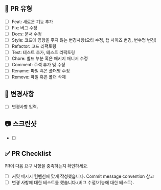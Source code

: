 <!-- -- 변경 사항 및 관련 이슈에 대해 간단하게 작성해주세요. 어떻게보다 무엇을 왜 수정했는지 설명해주세요. -->

<!-- -- Resolves: #(Isuue Number) -->

## 🤔 PR 유형
- [ ] Feat: 새로운 기능 추가
- [ ] Fix: 버그 수정
- [ ] Docs: 문서 수정
- [ ] Style: 코드에 영향을 주지 않는 변경사항(오타 수정, 탭 사이즈 변경, 변수명 변경)
- [ ] Refactor: 코드 리팩토링
- [ ] Test: 테스트 추가, 테스트 리팩토링
- [ ] Chore: 빌드 부분 혹은 패키지 매니저 수정
- [ ] Comment: 주석 추가 및 수정
- [ ] Rename: 파일 혹은 폴더명 수정
- [ ] Remove: 파일 혹은 폴더 삭제

## 🔄 변경사항
- [ ] 변경사항 입력.

##  📷 스크린샷
- [ ]

## ✅ PR Checklist
PR이 다음 요구 사항을 충족하는지 확인하세요.
- [ ] 커밋 메시지 컨벤션에 맞게 작성했습니다. Commit message convention 참고
- [ ] 변경 사항에 대한 테스트를 했습니다.(버그 수정/기능에 대한 테스트).
